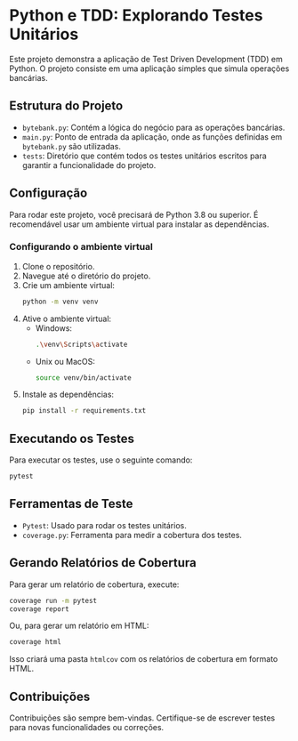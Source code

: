 
# Python e TDD: Explorando Testes Unitários

Este projeto demonstra a aplicação de Test Driven Development (TDD) em Python. O projeto consiste em uma aplicação simples que simula operações bancárias.

## Estrutura do Projeto

- `bytebank.py`: Contém a lógica do negócio para as operações bancárias.
- `main.py`: Ponto de entrada da aplicação, onde as funções definidas em `bytebank.py` são utilizadas.
- `tests`: Diretório que contém todos os testes unitários escritos para garantir a funcionalidade do projeto.

## Configuração

Para rodar este projeto, você precisará de Python 3.8 ou superior. É recomendável usar um ambiente virtual para instalar as dependências.

### Configurando o ambiente virtual

1. Clone o repositório.
2. Navegue até o diretório do projeto.
3. Crie um ambiente virtual:
   ```bash
   python -m venv venv
   ```
4. Ative o ambiente virtual:
   - Windows:
     ```bash
     .\venv\Scripts\activate
     ```
   - Unix ou MacOS:
     ```bash
     source venv/bin/activate
     ```
5. Instale as dependências:
   ```bash
   pip install -r requirements.txt
   ```

## Executando os Testes

Para executar os testes, use o seguinte comando:

```bash
pytest
```

## Ferramentas de Teste

- `Pytest`: Usado para rodar os testes unitários.
- `coverage.py`: Ferramenta para medir a cobertura dos testes.

## Gerando Relatórios de Cobertura

Para gerar um relatório de cobertura, execute:

```bash
coverage run -m pytest
coverage report
```

Ou, para gerar um relatório em HTML:

```bash
coverage html
```

Isso criará uma pasta `htmlcov` com os relatórios de cobertura em formato HTML.

## Contribuições

Contribuições são sempre bem-vindas. Certifique-se de escrever testes para novas funcionalidades ou correções.
